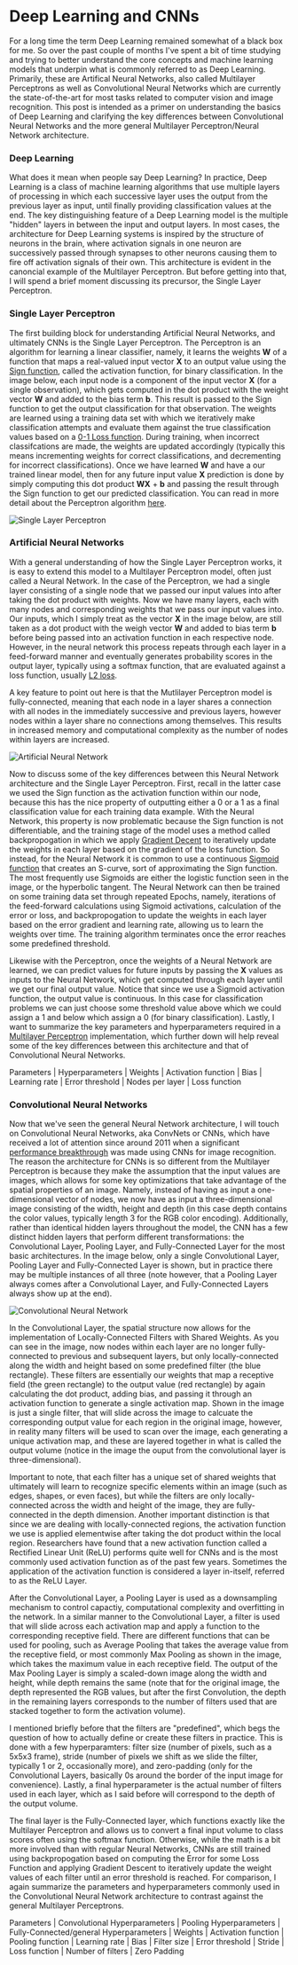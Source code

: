 # Deep Learning and CNNs

For a long time the term Deep Learning remained somewhat of a black box for me.  So over the past couple of months I've spent a bit of time studying and trying to better understand the core concepts and machine learning models that underpin what is commonly referred to as Deep Learning.  Primarily, these are Artifical Neural Networks, also called Multilayer Perceptrons as well as Convolutional Neural Networks which are currently the state-of-the-art for most tasks related to computer vision and image recognition. This post is intended as a primer on understanding the basics of Deep Learning and clarifying the key differences between Convolutional Neural Networks and the more general Multilayer Perceptron/Neural Network architecture.

### Deep Learning

What does it mean when people say Deep Learning? In practice, Deep Learning is a class of machine learning algorithms that use multiple layers of processing in which each successive layer uses the output from the previous layer as input, until finally providing classification values at the end.  The key distinguishing feature of a Deep Learning model is the multiple "hidden" layers in between the input and output layers. In most cases, the architecture for Deep Learning systems is inspired by the structure of neurons in the brain, where activation signals in one neuron are successively passed through synapses to other neurons causing them to fire off activation signals of their own. This architecture is evident in the canoncial example of the Multilayer Perceptron. But before getting into that, I will spend a brief moment discussing its precursor, the Single Layer Perceptron.

### Single Layer Perceptron

The first building block for understanding Artificial Neural Networks, and ultimately CNNs is the Single Layer Perceptron. The Perceptron is an algorithm for learning a linear classifier, namely, it learns the weights **W** of a function that maps a real-valued input vector **X** to an output value using the [Sign function](https://en.wikipedia.org/wiki/Sign_function), called the activation function, for binary classification. In the image below, each input node is a component of the input vector **X** (for a single observation), which gets computed in the dot product with the weight vector **W** and added to the bias term **b**. This result is passed to the Sign function to get the output classification for that observation. The weights are learned using a training data set with which we iteratively make classification attempts and evaluate them against the true classification values based on a [0-1 Loss function](https://en.wikipedia.org/wiki/Loss_function#0-1_loss_function).  During training, when incorrect classifcations are made, the weights are updated accordingly (typically this means incrementing weights for correct classifications, and decrementing for incorrect classifications). Once we have learned **W** and have a our trained linear model, then for any future input value **X** prediction is done by simply computing this dot product **WX** + **b** and passing the result through the Sign function to get our predicted classification. You can read in more detail about the Perceptron algorithm [here](https://en.wikipedia.org/wiki/Perceptron).

![Single Layer Perceptron](images/perceptron.png)

### Artificial Neural Networks

With a general understanding of how the Single Layer Perceptron works, it is easy to extend this model to a Multilayer Perceptron model, often just called a Neural Network. In the case of the Perceptron, we had a single layer consisting of a single node that we passed our input values into after taking the dot product with weights. Now we have many layers, each with many nodes and corresponding weights that we pass our input values into. Our inputs, which I simply treat as the vector **X** in the image below, are still taken as a dot product with the weigh vector **W** and added to bias term **b** before being passed into an activation function in each respective node. However, in the neural network this process repeats through each layer in a feed-forward manner and eventually generates probability scores in the output layer, typically using a softmax function, that are evaluated against a loss function, usually [L2 loss](https://en.wikipedia.org/wiki/Loss_function#Examples_in_statistics).

A key feature to point out here is that the Mutlilayer Perceptron model is fully-connected, meaning that each node in a layer shares a connection with all nodes in the immediately successive and previous layers, however nodes within a layer share no connections among themselves. This results in increased memory and computational complexity as the number of nodes within layers are increased.

![Artificial Neural Network](images/neural-net.png)

Now to discuss some of the key differences between this Neural Network architecture and the Single Layer Perceptron. First, recall in the latter case we used the Sign function as the activation function within our node, because this has the nice property of outputting either a 0 or a 1 as a final classification value for each training data example. With the Neural Network, this property is now problematic because the Sign function is not differentiable, and the training stage of the model uses a method called backpropogation in which we apply [Gradient Decent](https://en.wikipedia.org/wiki/Gradient_descent) to iteratively update the weights in each layer based on the gradient of the loss function. So instead, for the Neural Network it is common to use a continuous [Sigmoid function](https://en.wikipedia.org/wiki/Sigmoid_function) that creates an S-curve, sort of approximating the Sign function. The most frequently use Sigmoids are either the logistic function seen in the image, or the hyperbolic tangent. The Neural Network can then be trained on some training data set through repeated Epochs, namely, iterations of the feed-forward calculations using Sigmoid activations, calculation of the error or loss, and backpropogation to update the weights in each layer based on the error gradient and learning rate, allowing us to learn the weights over time. The training algorithm terminates once the error reaches some predefined threshold.

Likewise with the Perceptron, once the weights of a Neural Network are learned, we can predict values for future inputs by passing the **X** values as inputs to the Neural Network, which get computed through each layer until we get our final output value.  Notice that since we use a Sigmoid activation function, the output value is continuous.  In this case for classification problems we can just choose some threshold value above which we could assign a 1 and below which assign a 0 (for binary classification).  Lastly, I want to summarize the key parameters and hyperparameters required in a [Multilayer Perceptron](https://en.wikipedia.org/wiki/Multilayer_perceptron) implementation, which further down will help reveal some of the key differences between this architecture and that of Convolutional Neural Networks.

Parameters | Hyperparameters | Weights | Activation function | Bias | Learning rate | Error threshold | Nodes per layer | Loss function

### Convolutional Neural Networks

Now that we've seen the general Neural Network architecture, I will touch on Convolutional Neural Networks, aka ConvNets or CNNs, which have received a lot of attention since around 2011 when a significant [performance breakthrough](https://en.wikipedia.org/wiki/Convolutional_neural_network#GPU_implementations) was made using CNNs for image recognition. The reason the architecture for CNNs is so different from the Multilayer Perceptron is because they make the assumption that the input values are images, which allows for some key optimizations that take advantage of the spatial properties of an image. Namely, instead of having as input a one-dimensional vector of nodes, we now have as input a three-dimensional image consisting of the width, height and depth (in this case depth contains the color values, typically length 3 for the RGB color encoding). Additionally, rather than identical hidden layers throughout the model, the CNN has a few distinct hidden layers that perform different transformations: the Convolutional Layer, Pooling Layer, and Fully-Connected Layer for the most basic architectures. In the image below, only a single Convolutional Layer, Pooling Layer and Fully-Connected Layer is shown, but in practice there may be multiple instances of all three (note however, that a Pooling Layer always comes after a Convolutional Layer, and Fully-Connected Layers always show up at the end).

![Convolutional Neural Network](images/cnn.png)

In the Convolutional Layer, the spatial structure now allows for the implementation of Locally-Connected Filters with Shared Weights. As you can see in the image, now nodes within each layer are no longer fully-connected to previous and subsequent layers, but only locally-connected along the width and height based on some predefined filter (the blue rectangle). These filters are essentially our weights that map a receptive field (the green rectangle) to the output value (red rectangle) by again calculating the dot product, adding bias, and passing it through an activation function to generate a single activation map. Shown in the image is just a single filter, that will slide across the image to calcuate the corresponding output value for each region in the original image, however, in reality many filters will be used to scan over the image, each generating a unique activation map, and these are layered together in what is called the output volume (notice in the image the ouput from the convolutional layer is three-dimensional).

Important to note, that each filter has a unique set of shared weights that ultimately will learn to recognize specific elements within an image (such as edges, shapes, or even faces), but while the filters are only locally-connected across the width and height of the image, they are fully-connected in the depth dimension. Another important distinction is that since we are dealing with locally-connected regions, the activation function we use is applied elementwise after taking the dot product within the local region. Researchers have found that a new activation function called a Rectified Linear Unit (ReLU) performs quite well for CNNs and is the most commonly used activation function as of the past few years. Sometimes the application of the activation function is considered a layer in-itself, referred to as the ReLU Layer.

After the Convolutional Layer, a Pooling Layer is used as a downsampling mechanism to control capactiy, computational complexity and overfitting in the network. In a similar manner to the Convolutional Layer, a filter is used that will slide across each activation map and apply a function to the corresponding receptive field. There are different functions that can be used for pooling, such as Average Pooling that takes the average value from the receptive field, or most commonly Max Pooling as shown in the image, which takes the maximum value in each receptive field. The output of the Max Pooling Layer is simply a scaled-down image along the width and height, while depth remains the same (note that for the original image, the depth represented the RGB values, but after the first Convolution, the depth in the remaining layers corresponds to the number of filters used that are stacked together to form the activation volume).

I mentioned briefly before that the filters are "predefined", which begs the question of how to actually define or create these filters in practice. This is done with a few hyperparamters: filter size (number of pixels, such as a 5x5x3 frame), stride (number of pixels we shift as we slide the filter, typically 1 or 2, occasionally more), and zero-padding (only for the Convolutional Layers, basically 0s around the border of the input image for convenience). Lastly, a final hyperparameter is the actual number of filters used in each layer, which as I said before will correspond to the depth of the output volume.

The final layer is the Fully-Connected layer, which functions exactly like the Multilayer Perceptron and allows us to convert a final input volume to class scores often using the softmax function. Otherwise, while the math is a bit more involved than with regular Neural Networks, CNNs are still trained using backpropogation based on computing the Error for some Loss Function and applying Gradient Descent to iteratively update the weight values of each filter until an error threshold is reached. For comparison, I again summarize the parameters and hyperparameters commonly used in the Convolutional Neural Network architecture to contrast against the general Multilayer Perceptrons.

Parameters | Convolutional Hyperparameters | Pooling Hyperparameters | Fully-Connected/general Hyperparameters | Weights | Activation function | Pooling function | Learning rate | Bias | Filter size | Error threshold | Stride | Loss function | Number of filters | Zero Padding
